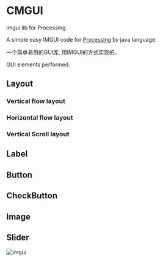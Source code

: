 # CMGUI
imgui lib for Processing

A simple easy IMGUI code for [Processing](https://processing.org/) by java language.

一个简单易用的GUI库, 用IMGUI的方式实现的。

GUI elements performed.
## Layout
### Vertical flow layout
### Horizontal flow layout
### Vertical Scroll layout
## Label
## Button
## CheckButton
## Image
## Slider


![imgui](https://user-images.githubusercontent.com/6448025/139003396-0ed1611a-fbb7-46b3-abed-7b81e68fd81c.png)
